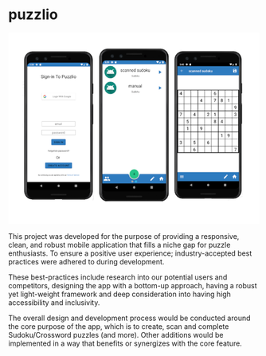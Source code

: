# puzzlio

<img src = "https://github.com/Ar-personal/puzzlio/blob/master/app.PNG"/>

This project was developed for the purpose of providing a responsive, clean, and robust mobile application that fills a niche gap for puzzle enthusiasts. To ensure a positive user experience; industry-accepted best practices were adhered to during development.

These best-practices include research into our potential users and competitors, designing the app with a bottom-up approach, having a robust yet light-weight framework and deep consideration into having high accessibility and inclusivity.

The overall design and development process would be conducted around the core purpose of the app, which is to create, scan and complete Sudoku/Crossword puzzles (and more). Other additions would be implemented in a way that benefits or synergizes with the core feature.
